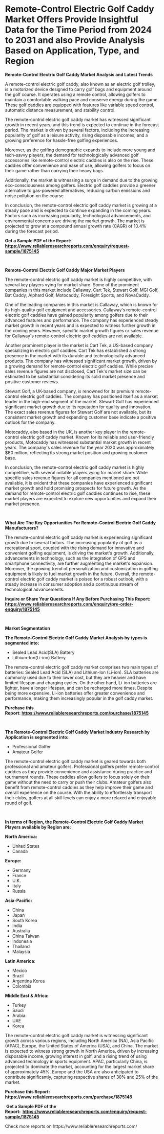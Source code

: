 <p><h1>Remote-Control Electric Golf Caddy Market Offers Provide Insightful Data for the Time Period from 2024 to 2031 and also Provide Analysis Based on Application, Type, and Region</h1></p><p><strong>Remote-Control Electric Golf Caddy Market Analysis and Latest Trends</strong></p>
<p><p>A remote-control electric golf caddy, also known as an electric golf trolley, is a motorized device designed to carry golf bags and equipment around the golf course. It operates using a remote control, allowing golfers to maintain a comfortable walking pace and conserve energy during the game. These golf caddies are equipped with features like variable speed control, automatic distance measurement, and stability control.</p><p>The remote-control electric golf caddy market has witnessed significant growth in recent years, and this trend is expected to continue in the forecast period. The market is driven by several factors, including the increasing popularity of golf as a leisure activity, rising disposable incomes, and a growing preference for hassle-free golfing experiences.</p><p>Moreover, as the golfing demographic expands to include more young and tech-savvy players, the demand for technologically advanced golf accessories like remote-control electric caddies is also on the rise. These caddies offer convenience and ease of use, allowing golfers to focus on their game rather than carrying their heavy bags.</p><p>Additionally, the market is witnessing a surge in demand due to the growing eco-consciousness among golfers. Electric golf caddies provide a greener alternative to gas-powered alternatives, reducing carbon emissions and noise pollution on the course.</p><p>In conclusion, the remote-control electric golf caddy market is growing at a steady pace and is expected to continue expanding in the coming years. Factors such as increasing popularity, technological advancements, and environmental concerns are driving the market growth. The market is projected to grow at a compound annual growth rate (CAGR) of 10.4% during the forecast period.</p></p>
<p><strong>Get a Sample PDF of the Report:&nbsp; <a href="https://www.reliableresearchreports.com/enquiry/request-sample/1875145">https://www.reliableresearchreports.com/enquiry/request-sample/1875145</a></strong></p>
<p>&nbsp;</p>
<p><strong>Remote-Control Electric Golf Caddy Major Market Players</strong></p>
<p><p>The remote-control electric golf caddy market is highly competitive, with several key players vying for market share. Some of the prominent companies in this market include Callaway, Cart Tek, Stewart Golf, MGI Golf, Bat Caddy, Alphard Golf, Motocaddy, Foresight Sports, and NovaCaddy.</p><p>One of the leading companies in this market is Callaway, which is known for its high-quality golf equipment and accessories. Callaway's remote-control electric golf caddies have gained popularity among golfers due to their advanced features and performance. The company has experienced steady market growth in recent years and is expected to witness further growth in the coming years. However, specific market growth figures or sales revenue for Callaway's remote-control electric golf caddies are not available.</p><p>Another prominent player in the market is Cart Tek, a US-based company specializing in electric golf caddies. Cart Tek has established a strong presence in the market with its durable and technologically advanced products. The company has witnessed significant market growth, driven by a growing demand for remote-control electric golf caddies. While precise sales revenue figures are not disclosed, Cart Tek's market size can be estimated to be substantial considering its solid market presence and positive customer reviews.</p><p>Stewart Golf, a UK-based company, is renowned for its premium remote-control electric golf caddies. The company has positioned itself as a market leader in the high-end segment of the market. Stewart Golf has experienced significant market growth due to its reputation for quality and innovation. The exact sales revenue figures for Stewart Golf are not available, but its consistent market growth and expanding customer base indicate a positive outlook for the company.</p><p>Motocaddy, also based in the UK, is another key player in the remote-control electric golf caddy market. Known for its reliable and user-friendly products, Motocaddy has witnessed substantial market growth in recent years. The company's sales revenue for the year 2020 was approximately $60 million, reflecting its strong market position and growing customer base.</p><p>In conclusion, the remote-control electric golf caddy market is highly competitive, with several notable players vying for market share. While specific sales revenue figures for all companies mentioned are not available, it is evident that these companies have experienced significant market growth and hold promising prospects for future growth. As the demand for remote-control electric golf caddies continues to rise, these market players are expected to explore new opportunities and expand their market presence.</p></p>
<p>&nbsp;</p>
<p><strong>What Are The Key Opportunities For Remote-Control Electric Golf Caddy Manufacturers?</strong></p>
<p><p>The remote-control electric golf caddy market is experiencing significant growth due to several factors. The increasing popularity of golf as a recreational sport, coupled with the rising demand for innovative and convenient golfing equipment, is driving the market's growth. Additionally, advancements in technology, such as the integration of GPS and smartphone connectivity, are further augmenting the market's expansion. Moreover, the growing trend of personalization and customization in golfing equipment is likely to fuel market growth in the future. Overall, the remote-control electric golf caddy market is poised for a robust outlook, with a steady increase in consumer adoption and a continuous stream of technological advancements.</p></p>
<p><strong>Inquire or Share Your Questions If Any Before Purchasing This Report: <a href="https://www.reliableresearchreports.com/enquiry/pre-order-enquiry/1875145">https://www.reliableresearchreports.com/enquiry/pre-order-enquiry/1875145</a></strong></p>
<p>&nbsp;</p>
<p><strong>Market Segmentation</strong></p>
<p><strong>The Remote-Control Electric Golf Caddy Market Analysis by types is segmented into:</strong></p>
<p><ul><li>Sealed Lead Acid(SLA) Battery</li><li>Lithium-Ion(Li-ion) Battery</li></ul></p>
<p><p>The remote-control electric golf caddy market comprises two main types of batteries: Sealed Lead Acid (SLA) and Lithium-Ion (Li-ion). SLA batteries are commonly used due to their lower cost, but they are heavier and have limited lifespan and charging cycles. On the other hand, Li-ion batteries are lighter, have a longer lifespan, and can be recharged more times. Despite being more expensive, Li-ion batteries offer greater convenience and performance, making them increasingly popular in the golf caddy market.</p></p>
<p><strong>Purchase this Report:&nbsp;<a href="https://www.reliableresearchreports.com/purchase/1875145">https://www.reliableresearchreports.com/purchase/1875145</a></strong></p>
<p>&nbsp;</p>
<p><strong>The Remote-Control Electric Golf Caddy Market Industry Research by Application is segmented into:</strong></p>
<p><ul><li>Professional Golfer</li><li>Amateur Golfer</li></ul></p>
<p><p>The remote-control electric golf caddy market is geared towards both professional and amateur golfers. Professional golfers prefer remote-control caddies as they provide convenience and assistance during practice and tournament rounds. These caddies allow golfers to focus solely on their game without the need to carry or push their clubs. Amateur golfers also benefit from remote-control caddies as they help improve their game and overall experience on the course. With the ability to effortlessly transport their clubs, golfers at all skill levels can enjoy a more relaxed and enjoyable round of golf.</p></p>
<p>&nbsp;</p>
<p><strong>In terms of Region, the Remote-Control Electric Golf Caddy Market Players available by Region are:</strong></p>
<p>
    <p> <strong> North America: </strong>
        <ul>
            <li>United States</li>
            <li>Canada</li>
        </ul>
        </p> 
    <p> <strong> Europe: </strong>
        <ul>
            <li>Germany</li>
            <li>France</li>
            <li>U.K.</li>
            <li>Italy</li>
            <li>Russia</li>
        </ul>
        </p> 
    <p> <strong> Asia-Pacific: </strong>
        <ul>
            <li>China</li>
            <li>Japan</li>
            <li>South Korea</li>
            <li>India</li>
            <li>Australia</li>
            <li>China Taiwan</li>
            <li>Indonesia</li>
            <li>Thailand</li>
            <li>Malaysia</li>
        </ul>
        </p> 
    <p> <strong> Latin America: </strong>
        <ul>
            <li>Mexico</li>
            <li>Brazil</li>
            <li>Argentina Korea</li>
            <li>Colombia</li>
        </ul>
        </p> 
    <p> <strong> Middle East & Africa: </strong>
        <ul>
            <li>Turkey</li>
            <li>Saudi</li>
            <li>Arabia</li>
            <li>UAE</li>
            <li>Korea</li>
        </ul>
    </p>
    </p>
<p><p>The remote-control electric golf caddy market is witnessing significant growth across various regions, including North America (NA), Asia Pacific (APAC), Europe, the United States of America (USA), and China. The market is expected to witness strong growth in North America, driven by increasing disposable income, growing interest in golf, and a rising trend of using advanced technology in sports equipment. APAC, particularly China, is projected to dominate the market, accounting for the largest market share of approximately 45%. Europe and the USA are also anticipated to contribute significantly, capturing respective shares of 30% and 25% of the market.</p></p>
<p><strong>Purchase this Report: <a href="https://www.reliableresearchreports.com/purchase/1875145">https://www.reliableresearchreports.com/purchase/1875145</a></strong></p>
<p>&nbsp;<strong>Get a Sample PDF of the Report:&nbsp;&nbsp;<a href="https://www.reliableresearchreports.com/enquiry/request-sample/1875145">https://www.reliableresearchreports.com/enquiry/request-sample/1875145</a></strong></p>
<p><strong></strong></p>
<p>Check more reports on https://www.reliableresearchreports.com/</p>